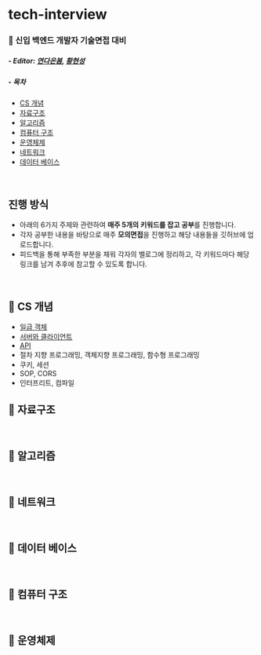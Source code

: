 # tech-interview

### 📖 신입 백엔드 개발자 기술면접 대비

##### - Editor: [연다은봄](https://github.com/robinyeon), [황현성](https://github.com/iHateAI)

##### - 목차
- [CS 개념](#-CS-개념)
- [자료구조](#-자료구조)
- [알고리즘](#-알고리즘)
- [컴퓨터 구조](#-컴퓨터-구조)
- [운영체제](#-운영체제)
- [네트워크](#-네트워크)
- [데이터 베이스](#-데이터-베이스)

<br/>

## 진행 방식
- 아래의 6가지 주제와 관련하여 **매주 5개의 키워드를 잡고 공부**를 진행합니다.
- 각자 공부한 내용을 바탕으로 매주 **모의면접**을 진행하고 해당 내용들을 깃허브에 업로드합니다.
- 피드백을 통해 부족한 부분을 채워 각자의 벨로그에 정리하고, 각 키워드마다 해당 링크를 남겨 추후에 참고할 수 있도록 합니다.

<br/>

## 📌 CS 개념
- [일급 객체](https://github.com/robinyeon/tech-interview/blob/main/CS%20%EA%B0%9C%EB%85%90/%EC%9D%BC%EA%B8%89%20%EA%B0%9D%EC%B2%B4.md)
- [서버와 클라이언트](https://github.com/robinyeon/tech-interview/blob/main/CS%20%EA%B0%9C%EB%85%90/%EC%84%9C%EB%B2%84%EC%99%80%20%ED%81%B4%EB%9D%BC%EC%9D%B4%EC%96%B8%ED%8A%B8.md)
- [API](https://github.com/robinyeon/tech-interview/blob/main/CS%20%EA%B0%9C%EB%85%90/API.md)
- 절차 지향 프로그래밍, 객체지향 프로그래밍, 함수형 프로그래밍
- 쿠키, 세션
- SOP, CORS
- 인터프리트, 컴파일

## 📌 자료구조

<br/>

## 📌 알고리즘

<br/>

## 📌 네트워크

<br/>

## 📌 데이터 베이스

<br/>

## 📌 컴퓨터 구조

<br/>

## 📌 운영체제 

<br/>

